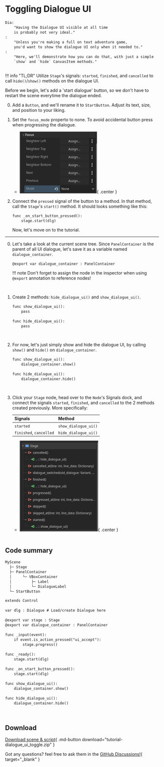 # Toggling Dialogue UI

```
Dia:
    "Having the Dialogue UI visible at all time
    is probably not very ideal."
:
    "Unless you're making a full on text adventure game,
    you'd want to show the dialogue UI only when it needed to."
:
    "Here, we'll demonstrate how you can do that, with just a simple
    `show` and `hide` CanvasItem methods."


```

!!! info "TL;DR"
    Utilize `Stage`'s signals: `started`, `finished`, and `cancelled` to call `hide()`/`show()` methods on the dialogue UI.

Before we begin, let's add a 'start dialogue' button, so we don't have to restart the scene everytime the dialogue ended.

0. Add a `Button`, and we'll rename it to `StartButton`. Adjust its text, size, and position to your liking.

0. Set the `focus_mode` properto to none. To avoid accidental button press when progressing the dialogue.

    <div class="grid cards" markdown>

    - ![Button's focus_mode set to none](button_focus_mode.png){ .center }

    </div>

0. Connect the `pressed` signal of the button to a method. In that method, call the `Stage`'s `start()` method. It should looks something like this:

    ```gdscript
    func _on_start_button_pressed():
        stage.start(dlg)
    ```

    Now, let's move on to the tutorial.

<hr>

0. Let's take a look at the current scene tree. Since `PanelContainer` is the parent of all UI dialogue, let's save it as a variable named `dialogue_container`.

    ```gdscript
    @export var dialogue_container : PanelContainer
    ```

    !!! note
        Don't forget to assign the node in the inspector when using `@export` annotation to reference nodes!

    <br>

0. Create 2 methods: `hide_dialogue_ui()` and `show_dialogue_ui()`.

    ```gdscript
    func show_dialogue_ui():
        pass

    func hide_dialogue_ui():
        pass
    ```

    <br>

0. For now, let's just simply show and hide the dialogue UI, by calling `show()` and `hide()` on `dialogue_container`.

    ```gdscript hl_lines="2 5"
    func show_dialogue_ui():
        dialogue_container.show()

    func hide_dialogue_ui():
        dialogue_container.hide()
    ```

    <br>

0. Click your `Stage` node, head over to the `Node`'s Signals dock, and connect the signals `started`, `finished`, and `cancelled` to the 2 methods created previously. More specifically:

    <style>.md-typeset__scrollwrap{ text-align: center; }</style>

    | Signals                    | Method               |
    |----------------------------|----------------------|
    | `started`                  | `show_dialogue_ui()` |
    | `finished`, `cancelled`    | `hide_dialogue_ui()` |

    <div class="grid cards" markdown>

    - ![Stage signals: started, progressed, cancelled, connected to the script.](signals_correctly_connected.png){ .center }

    </div>

    <br>

## Code summary

``` hl_lines="7"
MyScene
  ├─ Stage
  ├─ PanelContainer
  │     └─ VBoxContainer
  │         ├─ Label
  │         └─ DialogueLabel
  └─ StartButton
```

```gdscript hl_lines="6 15 16 18 19 21 22"
extends Control

var dlg : Dialogue # Load/create Dialogue here

@export var stage : Stage
@export var dialogue_container : PanelContainer

func _input(event):
    if event.is_action_pressed("ui_accept"):
        stage.progress()

func _ready():
    stage.start(dlg)

func _on_start_button_pressed():
    stage.start(dlg)

func show_dialogue_ui():
    dialogue_container.show()

func hide_dialogue_ui():
    dialogue_container.hide()

```

<br>

## Download

[Download scene & script](tutorial-dialogue_ui_toggle.zip "Drop the directory 'tutorials' directly in your project root folder"){ .md-button download="tutorial-dialogue_ui_toggle.zip" }

Got any questions? feel free to ask them in the [GitHub Discussions!](https://github.com/nndda/Theatre/discussions/new?category=help){ target="_blank" }
